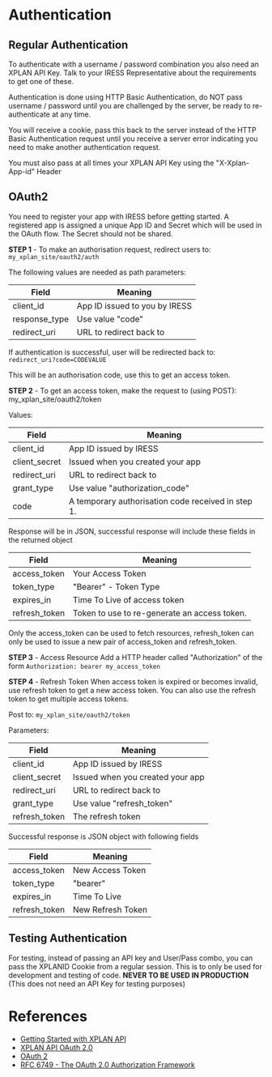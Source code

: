 Authentication
==============

Regular Authentication
---------------------

To authenticate with a username / password combination you also need an XPLAN API Key.
Talk to your IRESS Representative about the requirements to get one of these.

Authentication is done using HTTP Basic Authentication, do NOT pass username / password until you are challenged by the server, be ready to re-authenticate at any time.

You will receive a cookie, pass this back to the server instead of the HTTP Basic Authentication request until you receive a server error indicating you need to make another authentication request.

You must also pass at all times your XPLAN API Key using the "X-Xplan-App-id" Header

OAuth2
------

You need to register your app with IRESS before getting started.
A registered app is assigned a unique App ID and Secret which will be used in the OAuth flow.
The Secret should not be shared.

**STEP 1** - To make an authorisation request, redirect users to:
`my_xplan_site/oauth2/auth`

The following values are needed as path parameters:

| Field | Meaning |
| --- | --- |
| client_id | App ID issued to you by IRESS |
|response_type | Use value "code" |
| redirect_uri | URL to redirect back to |

If authentication is successful, user will be redirected back to:
`redirect_uri?code=CODEVALUE`

This will be an authorisation code, use this to get an access token.

**STEP 2** - To get an access token, make the request to (using POST): my_xplan_site/oauth2/token

Values:

| Field | Meaning |
| --- | --- |
| client_id | App ID issued by IRESS |
| client_secret | Issued when you created your app |
| redirect_uri | URL to redirect back to |
| grant_type | Use value "authorization_code" |
| code | A temporary authorisation code received in step 1. |

Response will be in JSON, successful response will include these fields in the returned object

| Field | Meaning |
| --- | --- |
| access_token | Your Access Token |
| token_type | "Bearer" - Token Type |
| expires_in | Time To Live of access token |
| refresh_token | Token to use to re-generate an access token. |

Only the access_token can be used to fetch resources, refresh_token can only be used to issue a new pair of access_token and refresh_token.

**STEP 3** - Access Resource
Add a HTTP header called "Authorization" of the form
`Authorization: bearer my_access_token`

**STEP 4** - Refresh Token
When access token is expired or becomes invalid, use refresh token to get a new access token.
You can also use the refresh token to get multiple access tokens.

Post to: `my_xplan_site/oauth2/token`

Parameters:

| Field | Meaning |
| --- | --- |
| client_id | App ID issued by IRESS |
| client_secret | Issued when you created your app |
| redirect_uri | URL to redirect back to |
| grant_type | Use value "refresh_token" |
| refresh_token | The refresh token |

Successful response is JSON object with following fields

| Field | Meaning |
| --- | --- |
| access_token | New Access Token |
| token_type | "bearer" |
| expires_in | Time To Live |
| refresh_token | New Refresh Token |

Testing Authentication
----------------------

For testing, instead of passing an API key and User/Pass combo, you can pass the XPLANID Cookie from a regular session.
This is to only be used for development and testing of code.
**NEVER TO BE USED IN PRODUCTION**
(This does not need an API Key for testing purposes)

References
==========

- [Getting Started with XPLAN API](https://insights.iressconnect.com/docs/DOC-7376)
- [XPLAN API OAuth 2.0](https://insights.iressconnect.com/docs/DOC-8606)
- [OAuth 2](https://oauth.net/2/)
- [RFC 6749 - The OAuth 2.0 Authorization Framework](https://tools.ietf.org/html/rfc6749)
